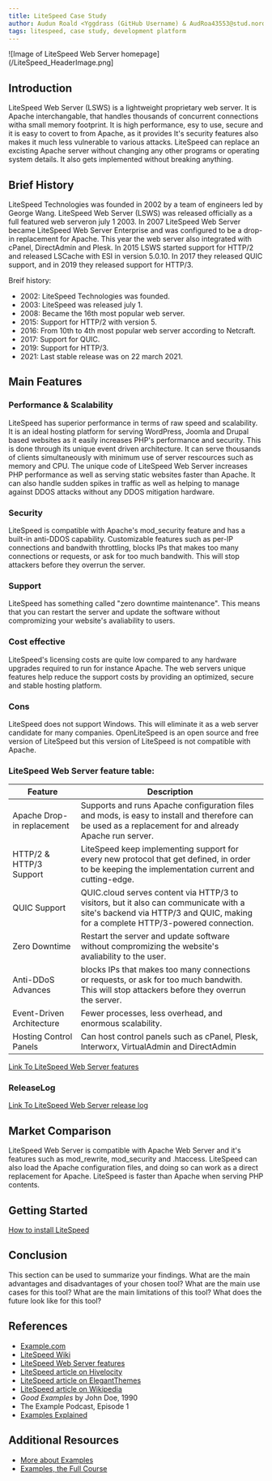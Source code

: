 ```yaml
---
title: LiteSpeed Case Study
author: Audun Roald <Yggdrass (GitHub Username) & AudRoa43553@stud.noroff.no (studentemail)>
tags: litespeed, case study, development platform
---
```



![Image of LiteSpeed Web Server homepage](/LiteSpeed_HeaderImage.png]


## Introduction

LiteSpeed Web Server (LSWS) is a lightweight proprietary web server. It is Apache interchangable, that handles thousands of concurrent connections witha small memory footprint. It is high performance, esy to use, secure and it is easy to covert to from Apache, as it provides It's security features also makes it much less vulnerable to various attacks.
LiteSpeed can replace an excisting Apache server without changing any other programs or operating system details. It also gets implemented without breaking anything.

## Brief History

LiteSpeed Technologies was founded in 2002 by a team of engineers led by George Wang. LiteSpeed Web Server (LSWS) was released officially as a full featured web serveron july 1 2003. In 2007 LiteSpeed Web Server became LiteSpeed Web Server Enterprise and was configured to be a drop-in replacement for Apache. This year the web server also integrated with cPanel, DirectAdmin and Plesk.
In 2015 LSWS started support for HTTP/2 and released LSCache with ESI in version 5.0.10. In 2017 they released QUIC support, and in 2019 they released support for HTTP/3.

Breif history:
- 2002: LiteSpeed Technologies was founded.
- 2003: LiteSpeed was released july 1.
- 2008: Became the 16th most popular web server.
- 2015: Support for HTTP/2 with version 5.
- 2016: From 10th to 4th most popular web server according to Netcraft.
- 2017: Support for QUIC.
- 2019: Support for HTTP/3.
- 2021: Last stable release was on 22 march 2021.

## Main Features

### Performance & Scalability

LiteSpeed has superior performance in terms of raw speed and scalability. It is an ideal hosting platform for serving WordPress, Joomla and Drupal based websites as it easily increases PHP's performance and security. This is done through its unique event driven architecture. It can serve thousands of clients simultaneously with minimum use of server rescources such as memory and CPU. The unique code of LiteSpeed Web Server increases PHP performance as well as serving static websites faster than Apache. It can also handle sudden spikes in traffic as well as helping to manage against DDOS attacks without any DDOS mitigation hardware.

### Security

LiteSpeed is compatible with Apache's mod_security feature and has a built-in anti-DDOS capability. Customizable features such as per-IP connections and bandwith throttling, blocks IPs that makes too many connections or requests, or ask for too much bandwith. This will stop attackers before they overrun the server.

### Support

LiteSpeed has something called "zero downtime maintenance". This means that you can restart the server and update the software without compromizing your website's avaliability to users.

### Cost effective

LiteSpeed's licensing costs are quite low compared to any hardware upgrades required to run for instance Apache. The web servers unique features help reduce the support costs by providing an optimized, secure and stable hosting platform.

### Cons

LiteSpeed does not support Windows. This will eliminate it as a web server candidate for many companies.
OpenLiteSpeed is an open source and free version of LiteSpeed but this version of LiteSpeed is not compatible with Apache.


### LiteSpeed Web Server feature table:

| Feature | Description |
| --- | --- |
| Apache Drop-in replacement | Supports and runs Apache configuration files and mods, is easy to install and therefore can be used as a replacement for and already Apache run server. |
| HTTP/2 & HTTP/3 Support | LiteSpeed keep implementing support for every new protocol that get defined, in order to be keeping the implementation current and cutting-edge. |
| QUIC Support | QUIC.cloud serves content via HTTP/3 to visitors, but it also can communicate with a site's backend via HTTP/3 and QUIC, making for a complete HTTP/3-powered connection. |
| Zero Downtime | Restart the server and update software without compromizing the website's avaliability to the user. |
| Anti-DDoS Advances | blocks IPs that makes too many connections or requests, or ask for too much bandwith. This will stop attackers before they overrun the server. |
| Event-Driven Architecture | Fewer processes, less overhead, and enormous scalability. |
| Hosting Control Panels | Can host control panels such as cPanel, Plesk, Interworx, VirtualAdmin and DirectAdmin |

 [Link To LiteSpeed Web Server features](https://www.litespeedtech.com/products/litespeed-web-server/features)



 ### ReleaseLog
 
 [Link To LiteSpeed Web Server release log](https://www.litespeedtech.com/products/litespeed-web-server/release-log)


 

## Market Comparison

LiteSpeed Web Server is compatible with Apache Web Server and it's features such as mod_rewrite, mod_security and .htaccess. LiteSpeed can also load the Apache configuration files, and doing so can work as a direct replacement for Apache.
LiteSpeed is faster than Apache when serving PHP contents.

## Getting Started

[How to install LiteSpeed](https://www.litespeedtech.com/products/litespeed-web-server/release-log)


## Conclusion

This section can be used to summarize your findings. What are the main advantages and disadvantages of your chosen tool? What are the main use cases for this tool? What are the main limitations of this tool? What does the future look like for this tool?

## References

- [Example.com](https://example.com)
- [LiteSpeed Wiki](https://www.litespeedtech.com/support/wiki/doku.php)
- [LiteSpeed Web Server features](https://www.litespeedtech.com/products/litespeed-web-server/features)
- [LiteSpeed article on Hivelocity](https://www.hivelocity.net/kb/what-is-litespeed/)
- [LiteSpeed article on ElegantThemes](https://www.elegantthemes.com/blog/wordpress/what-is-litespeed-web-server-software)
- [LiteSpeed article on Wikipedia](https://en.wikipedia.org/wiki/LiteSpeed_Web_Server)
- *Good Examples* by John Doe, 1990
- The Example Podcast, Episode 1
- [Examples Explained](https://youtu.be/dQw4w9WgXcQ)

## Additional Resources

- [More about Examples](https://example.com)
- [Examples, the Full Course](https://youtu.be/dQw4w9WgXcQ)
